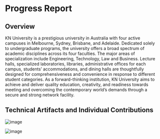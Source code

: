 # Progress Report

## Overview
KN University is a prestigious university in Australia with four active campuses in Melbourne, Sydney, Brisbane, and Adelaide. Dedicated solely to undergraduate programs, the university offers a broad spectrum of academic disciplines across its four faculties. The major areas of specialization include Engineering, Technology, Law and Business. Lecture halls, specialized laboratories, libraries, administrative offices for each campus, students’ accommodations, and dining halls are thoughtfully designed for comprehensiveness and convenience in response to different student categories. As a forward-thinking institution, KN University aims to achieve and deliver quality education, creativity, and readiness towards meeting and overcoming the contemporary world’s demands through a secure and strong network facility.

## Technical Artifacts and Individual Contributions

![image](https://github.com/user-attachments/assets/b96ed0ea-155b-4ba9-9dc4-fc88b8a3d5f5)


![image](https://github.com/user-attachments/assets/2c805479-57be-4262-b37f-85d19793e6d0)
